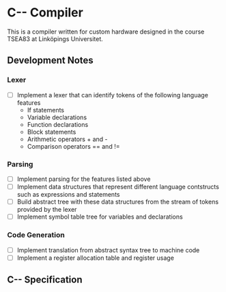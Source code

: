 # C-- Compiler

This is a compiler written for custom hardware designed in the course TSEA83 at Linköpings Universitet.

## Development Notes

### Lexer

- [ ] Implement a lexer that can identify tokens of the following language features
    - If statements
    - Variable declarations
    - Function declarations
    - Block statements
    - Arithmetic operators + and -
    - Comparison operators == and !=

### Parsing

- [ ] Implement parsing for the features listed above
- [ ] Implement data structures that represent different language contstructs such as expressions and statements
- [ ] Build abstract tree with these data structures from the stream of tokens provided by the lexer
- [ ] Implement symbol table tree for variables and declarations

### Code Generation

- [ ] Implement translation from abstract syntax tree to machine code
- [ ] Implement a register allocation table and register usage

## C-- Specification
